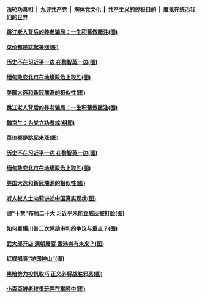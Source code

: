 

####  [法轮功真相](../../../../basic/blob/master/README.md?t=02101831) &nbsp;|&nbsp; [九评共产党](../../../../9ping.md/blob/master/README.md?t=02101831) &nbsp;|&nbsp; [解体党文化](../../../../jtdwh.md/blob/master/README.md?t=02101831)  &nbsp;|&nbsp; [共产主义的终极目的](../../../../gczydzjmd.md/blob/master/README.md?t=02101831) &nbsp;|&nbsp; [魔鬼在统治我们的世界](../../../../mgztzwmdsj.md/blob/master/README.md?t=02101831) 


#### [跳江老人背后的养老骗局：一生积蓄做赌注(图)](../pages/p4/962024.md?t=02101831) 

#### [菜价都是跳起来涨(图)](../pages/p4/962025.md?t=02101831) 

#### [历史不在习近平一边 在黎智英一边(图)](../pages/p4/962029.md?t=02101831) 

#### [缅甸政变北京在地缘政治上取胜(图)](../pages/p4/961906.md?t=02101831) 

#### [美国大选和新冠溯源的相似性(图)](../pages/p4/961884.md?t=02101831) 




#### [跳江老人背后的养老骗局：一生积蓄做赌注(图)](../pages/p4/962024.md?t=02101831) 

#### [魏京生：为党立功者戒(组图)](../pages/p4/962013.md?t=02101831) 

#### [菜价都是跳起来涨(图)](../pages/p4/962025.md?t=02101831) 

#### [历史不在习近平一边 在黎智英一边(图)](../pages/p4/962029.md?t=02101831) 


#### [缅甸政变北京在地缘政治上取胜(图)](../pages/p4/961906.md?t=02101831) 

#### [美国大选和新冠溯源的相似性(图)](../pages/p4/961884.md?t=02101831) 

#### [听人权人士向莉讲述中国真实现状(图)](../pages/p4/961893.md?t=02101831) 

#### [颁“十禁”布局二十大 习近平未能立威反被打脸(图)](../pages/p4/961904.md?t=02101831) 

#### [如何看懂川普二次弹劾审判的争议与重点？(图)](../pages/p4/961902.md?t=02101831) 

#### [武大郎开店 满朝庸官 香港岂有未来？(图)](../pages/p4/961899.md?t=02101831) 

#### [红媒唱衰“护国神山”(图)](../pages/p4/961879.md?t=02101831) 

#### [黑暗势力投机取巧 正义必将战胜邪恶(图)](../pages/p4/961850.md?t=02101831) 




#### [小孬孬被老权贵玩弄在掌股中(图)](../pages/p4/961790.md?t=02101831) 


